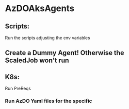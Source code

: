 # AzDOAksAgents

## Scripts:
Run the scripts adjusting the env variables

## Create a Dummy Agent! Otherwise the ScaledJob won't run

## K8s:
Run PreReqs

### Run AzDO Yaml files for the specific  